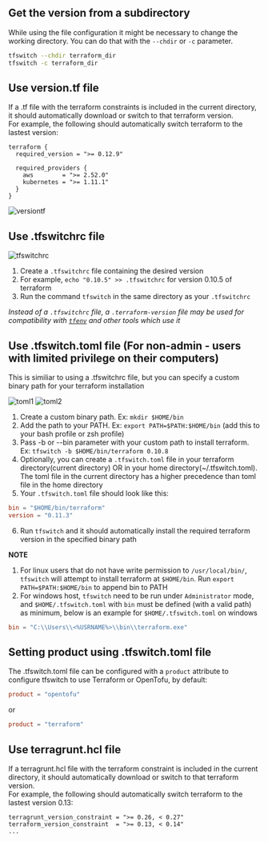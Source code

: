 ## Get the version from a subdirectory

While using the file configuration it might be necessary to change the working directory. You can do that with the `--chdir` or `-c` parameter.

```bash
tfswitch --chdir terraform_dir
tfswitch -c terraform_dir
```

## Use version.tf file

If a .tf file with the terraform constraints is included in the current directory, it should automatically download or switch to that terraform version.  
For example, the following should automatically switch terraform to the lastest version:  

```
terraform {
  required_version = ">= 0.12.9"

  required_providers {
    aws        = ">= 2.52.0"
    kubernetes = ">= 1.11.1"
  }
}
```

![versiontf](../static/versiontf.gif "Use version.tf")

## Use .tfswitchrc file

![tfswitchrc](../static/tfswitch-v6.gif)

1. Create a `.tfswitchrc` file containing the desired version
2. For example, `echo "0.10.5" >> .tfswitchrc` for version 0.10.5 of terraform
3. Run the command `tfswitch` in the same directory as your `.tfswitchrc`

*Instead of a `.tfswitchrc` file, a `.terraform-version` file may be used for compatibility with [`tfenv`](https://github.com/tfutils/tfenv#terraform-version-file) and other tools which use it*

## Use .tfswitch.toml file  (For non-admin - users with limited privilege on their computers)

This is similiar to using a .tfswitchrc file, but you can specify a custom binary path for your terraform installation

![toml1](../static/tfswitch-v7.gif)
![toml2](../static/tfswitch-v8.gif)

1. Create a custom binary path. Ex: `mkdir $HOME/bin`
2. Add the path to your PATH. Ex: `export PATH=$PATH:$HOME/bin` (add this to your bash profile or zsh profile)
3. Pass -b or --bin parameter with your custom path to install terraform. Ex: `tfswitch -b $HOME/bin/terraform 0.10.8 `
4. Optionally, you can create a `.tfswitch.toml` file in your terraform directory(current directory) OR in your home directory(~/.tfswitch.toml). The toml file in the current directory has a higher precedence than toml file in the home directory
5. Your `.tfswitch.toml` file should look like this:

```toml
bin = "$HOME/bin/terraform"
version = "0.11.3"
```

6. Run `tfswitch` and it should automatically install the required terraform version in the specified binary path

**NOTE**

1. For linux users that do not have write permission to `/usr/local/bin/`, `tfswitch` will attempt to install terraform at `$HOME/bin`. Run `export PATH=$PATH:$HOME/bin` to append bin to PATH  
2. For windows host, `tfswitch` need to be run under `Administrator` mode, and `$HOME/.tfswitch.toml` with `bin` must be defined (with a valid path) as minimum, below is an example for `$HOME/.tfswitch.toml` on windows

```toml
bin = "C:\\Users\\<%USRNAME%>\\bin\\terraform.exe"
```

## Setting product using .tfswitch.toml file

The .tfswitch.toml file can be configured with a `product` attribute to configure tfswitch to use Terraform or OpenTofu, by default:

```toml
product = "opentofu"
```

or

```toml
product = "terraform"
```

## Use terragrunt.hcl file

If a terragrunt.hcl file with the terraform constraint is included in the current directory, it should automatically download or switch to that terraform version.  
For example, the following should automatically switch terraform to the lastest version 0.13:

```hcl
terragrunt_version_constraint = ">= 0.26, < 0.27"
terraform_version_constraint  = ">= 0.13, < 0.14"
...
```
